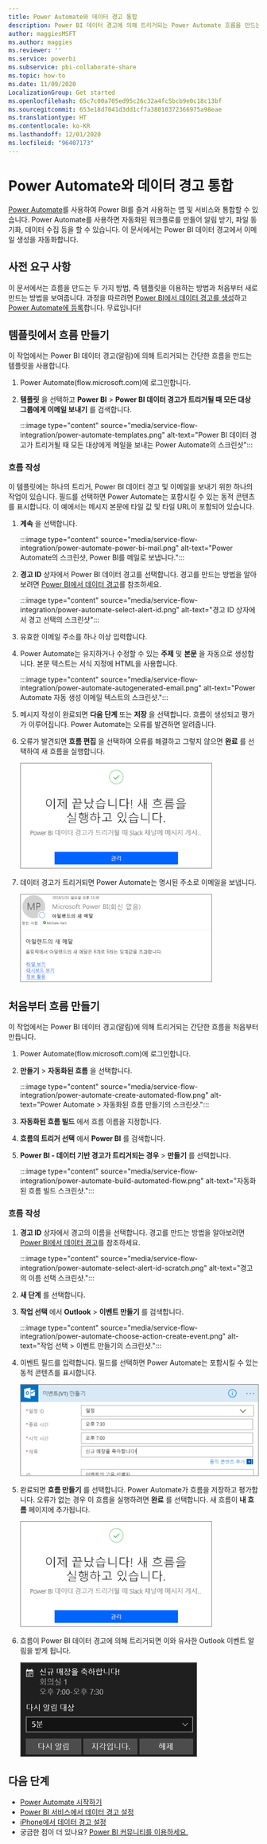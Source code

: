 ```yaml
---
title: Power Automate와 데이터 경고 통합
description: Power BI 데이터 경고에 의해 트리거되는 Power Automate 흐름을 만드는 방법에 대해 알아봅니다.
author: maggiesMSFT
ms.author: maggies
ms.reviewer: ''
ms.service: powerbi
ms.subservice: pbi-collaborate-share
ms.topic: how-to
ms.date: 11/09/2020
LocalizationGroup: Get started
ms.openlocfilehash: 65c7c00a705ed95c26c32a4fc5bcb9e0c18c13bf
ms.sourcegitcommit: 653e18d7041d3dd1cf7a38010372366975a98eae
ms.translationtype: HT
ms.contentlocale: ko-KR
ms.lasthandoff: 12/01/2020
ms.locfileid: "96407173"
---
```

# <a name="integrate-data-alerts-with-power-automate"></a>Power Automate와 데이터 경고 통합

[Power Automate](/power-automate/getting-started)를 사용하여 Power BI를 즐겨 사용하는 앱 및 서비스와 통합할 수 있습니다. Power Automate를 사용하면 자동화된 워크플로를 만들어 알림 받기, 파일 동기화, 데이터 수집 등을 할 수 있습니다. 이 문서에서는 Power BI 데이터 경고에서 이메일 생성을 자동화합니다.

## <a name="prerequisites"></a>사전 요구 사항
이 문서에서는 흐름을 만드는 두 가지 방법, 즉 템플릿을 이용하는 방법과 처음부터 새로 만드는 방법을 보여줍니다. 과정을 따르려면 [Power BI에서 데이터 경고를 생성](../create-reports/service-set-data-alerts.md)하고 [Power Automate에 등록](https://flow.microsoft.com/#home-signup)합니다. 무료입니다!

## <a name="create-a-flow-from-a-template"></a>템플릿에서 흐름 만들기
이 작업에서는 Power BI 데이터 경고(알림)에 의해 트리거되는 간단한 흐름을 만드는 템플릿을 사용합니다.

1. Power Automate(flow.microsoft.com)에 로그인합니다.
2. **템플릿** 을 선택하고 **Power BI** > **Power BI 데이터 경고가 트리거될 때 모든 대상 그룹에게 이메일 보내기** 를 검색합니다.
   
    :::image type="content" source="media/service-flow-integration/power-automate-templates.png" alt-text="Power BI 데이터 경고가 트리거될 때 모든 대상에게 메일을 보내는 Power Automate의 스크린샷":::

### <a name="build-the-flow"></a>흐름 작성
이 템플릿에는 하나의 트리거, Power BI 데이터 경고 및 이메일을 보내기 위한 하나의 작업이 있습니다. 필드를 선택하면 Power Automate는 포함시킬 수 있는 동적 콘텐츠를 표시합니다.  이 예에서는 메시지 본문에 타일 값 및 타일 URL이 포함되어 있습니다.

1. **계속** 을 선택합니다.

    :::image type="content" source="media/service-flow-integration/power-automate-power-bi-mail.png" alt-text="Power Automate의 스크린샷, Power BI를 메일로 보냅니다.":::

1. **경고 ID** 상자에서 Power BI 데이터 경고를 선택합니다. 경고를 만드는 방법을 알아보려면 [Power BI에서 데이터 경고](../create-reports/service-set-data-alerts.md)를 참조하세요.
   
    :::image type="content" source="media/service-flow-integration/power-automate-select-alert-id.png" alt-text="경고 ID 상자에서 경고 선택의 스크린샷":::
2. 유효한 이메일 주소를 하나 이상 입력합니다.

3. Power Automate는 유지하거나 수정할 수 있는 **주제** 및 **본문** 을 자동으로 생성합니다. 본문 텍스트는 서식 지정에 HTML을 사용합니다.

    :::image type="content" source="media/service-flow-integration/power-automate-autogenerated-email.png" alt-text="Power Automate 자동 생성 이메일 텍스트의 스크린샷.":::

1. 메시지 작성이 완료되면 **다음 단계** 또는 **저장** 을 선택합니다.  흐름이 생성되고 평가가 이루어집니다.  Power Automate는 오류를 발견하면 알려줍니다.
2. 오류가 발견되면 **흐름 편집** 을 선택하여 오류를 해결하고 그렇지 않으면 **완료** 를 선택하여 새 흐름을 실행합니다.
   
   ![Power Automate 성공 메시지의 스크린샷.](media/service-flow-integration/power-bi-flow-running.png)
5. 데이터 경고가 트리거되면 Power Automate는 명시된 주소로 이메일을 보냅니다.  
   
   ![Power Automate 경고 이메일의 스크린샷.](media/service-flow-integration/power-bi-flow-email2.png)

## <a name="create-a-flow-from-scratch"></a>처음부터 흐름 만들기
이 작업에서는 Power BI 데이터 경고(알림)에 의해 트리거되는 간단한 흐름을 처음부터 만듭니다.

1. Power Automate(flow.microsoft.com)에 로그인합니다.
2. **만들기** > **자동화된 흐름** 을 선택합니다.

    :::image type="content" source="media/service-flow-integration/power-automate-create-automated-flow.png" alt-text="Power Automate > 자동화된 흐름 만들기의 스크린샷.":::   
3. **자동화된 흐름 빌드** 에서 흐름 이름을 지정합니다.
1. **흐름의 트리거 선택** 에서 **Power BI** 를 검색합니다.
1. **Power BI - 데이터 기반 경고가 트리거되는 경우** > **만들기** 를 선택합니다.

    :::image type="content" source="media/service-flow-integration/power-automate-build-automated-flow.png" alt-text="자동화된 흐름 빌드 스크린샷.":::

### <a name="build-your-flow"></a>흐름 작성
1. **경고 ID** 상자에서 경고의 이름을 선택합니다. 경고를 만드는 방법을 알아보려면 [Power BI에서 데이터 경고](../create-reports/service-set-data-alerts.md)를 참조하세요.

    :::image type="content" source="media/service-flow-integration/power-automate-select-alert-id-scratch.png" alt-text="경고의 이름 선택 스크린샷.":::   

2. **새 단계** 를 선택합니다.
   
3. **작업 선택** 에서 **Outlook** > **이벤트 만들기** 를 검색합니다.

    :::image type="content" source="media/service-flow-integration/power-automate-choose-action-create-event.png" alt-text="작업 선택 > 이벤트 만들기의 스크린샷.":::   
4. 이벤트 필드를 입력합니다. 필드를 선택하면 Power Automate는 포함시킬 수 있는 동적 콘텐츠를 표시합니다.
   
   ![흐름 계속 빌드의 스크린샷.](media/service-flow-integration/power-bi-flow-event.png)
5. 완료되면 **흐름 만들기** 를 선택합니다.  Power Automate가 흐름을 저장하고 평가합니다. 오류가 없는 경우 이 흐름을 실행하려면 **완료** 를 선택합니다.  새 흐름이 **내 흐름** 페이지에 추가됩니다.
   
   ![흐름 완료의 스크린샷.](media/service-flow-integration/power-bi-flow-running.png)
6. 흐름이 Power BI 데이터 경고에 의해 트리거되면 이와 유사한 Outlook 이벤트 알림을 받게 됩니다.
   
    ![Power Automate의 스크린샷이 Outlook 알림을 트리거합니다.](media/service-flow-integration/power-bi-flow-notice.png)

## <a name="next-steps"></a>다음 단계
* [Power Automate 시작하기](/power-automate/getting-started/)
* [Power BI 서비스에서 데이터 경고 설정](../create-reports/service-set-data-alerts.md)
* [iPhone에서 데이터 경고 설정](../consumer/mobile/mobile-set-data-alerts-in-the-mobile-apps.md)
* 궁금한 점이 더 있나요? [Power BI 커뮤니티를 이용하세요.](https://community.powerbi.com/)

